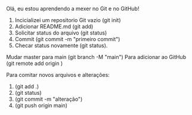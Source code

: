 Olá, eu estou aprendendo a mexer no Git e no GitHub!

1. Incicializei um repositorio Git vazio (git init)
2. Adicionar README.md (git add)
3. Solicitar status do arquivo (git status)
4. Commit (git commit -m "primeiro commit")
5. Checar status novamente (git status).

Mudar master para main (git branch -M "main")
Para adicionar ao GitHub (git remote add origin <link do git hub>)

Para comitar novos arquivos e alterações:
1. (git add .)
2. (git status)
3. (git commit -m "alteração")
4. (git push origin main)